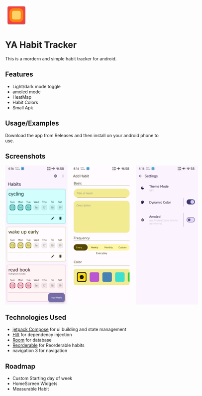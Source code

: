 
![Logo](https://raw.githubusercontent.com/zaved707/Yet-Another-Habit-Tracker/refs/heads/master/app/src/main/res/mipmap-hdpi/ic_launcher.webp)


# YA Habit Tracker

This is a mordern and simple habit tracker for android.


## Features

- Light/dark mode toggle
- amoled mode
- HeatMap
- Habit Colors
- Small Apk


## Usage/Examples

Download the app from Releases and then install on your android phone to use.


## Screenshots

<div style="display: flex; flex-direction: row; gap: 10px;">
  <img src="https://github.com/zaved707/Yet-Another-Habit-Tracker/blob/master/Media/ScreenShots/img.png?raw=true" alt="App Screenshot 1" width="200"/>
  <img src="https://github.com/zaved707/Yet-Another-Habit-Tracker/blob/master/Media/ScreenShots/img_1.png?raw=true" alt="App Screenshot 2" width="200"/>
  <img src="https://github.com/zaved707/Yet-Another-Habit-Tracker/blob/master/Media/ScreenShots/img_2.png?raw=true" alt="App Screenshot 3" width="200"/>
</div>



## Technologies Used
- [jetpack Compose](https://developer.android.com/compose) for ui building and state management
- [Hilt](https://developer.android.com/training/dependency-injection/hilt-android) for dependency injection
- [Room](https://developer.android.com/jetpack/androidx/releases/room) for database
- [Reorderable](https://github.com/Calvin-LL/Reorderable) for Reorderable habits
- navigation 3 for navigation 
## Roadmap
- Custom Starting  day of week
- HomeScreen Widgets
- Measurable Habit
 
 



